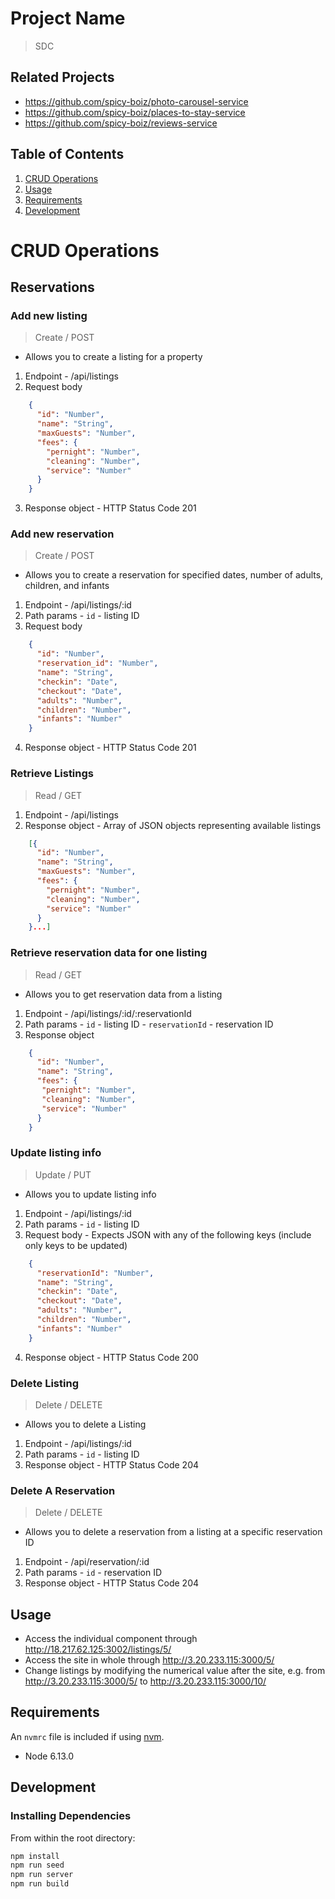 # Project Name
> SDC
## Related Projects

  - https://github.com/spicy-boiz/photo-carousel-service
  - https://github.com/spicy-boiz/places-to-stay-service
  - https://github.com/spicy-boiz/reviews-service

## Table of Contents

1. [CRUD Operations](#CRUD)
1. [Usage](#Usage)
1. [Requirements](#requirements)
1. [Development](#development)

# CRUD Operations

  ## Reservations

### Add new listing
  > Create / POST
  - Allows you to create a listing for a property
  1. Endpoint
    - /api/listings
  2. Request body
  ```json
      {
        "id": "Number",
        "name": "String",
        "maxGuests": "Number",
        "fees": {
          "pernight": "Number",
          "cleaning": "Number",
          "service": "Number"
        }
      }
  ```
  3. Response object
    - HTTP Status Code 201

### Add new reservation
  > Create / POST
  - Allows you to create a reservation for specified dates, number of adults, children, and infants
  1. Endpoint
    - /api/listings/:id
  2. Path params
    - `id` - listing ID
  3. Request body
  ```json
      {
        "id": "Number",
        "reservation_id": "Number",
        "name": "String",
        "checkin": "Date",
        "checkout": "Date",
        "adults": "Number",
        "children": "Number",
        "infants": "Number"
      }
  ```
  4. Response object
    - HTTP Status Code 201

### Retrieve Listings
  > Read / GET
  1. Endpoint
    - /api/listings
  2. Response object - Array of JSON objects representing available listings
  ```json
      [{
        "id": "Number",
        "name": "String",
        "maxGuests": "Number",
        "fees": {
          "pernight": "Number",
          "cleaning": "Number",
          "service": "Number"
        }
      }...]
  ```
### Retrieve reservation data for one listing
  > Read / GET
  - Allows you to get reservation data from a listing
  1. Endpoint
    - /api/listings/:id/:reservationId
  2. Path params
    - `id` - listing ID
    - `reservationId` - reservation ID
  3. Response object
  ```json
      {
        "id": "Number",
        "name": "String",
        "fees": {
         "pernight": "Number",
         "cleaning": "Number",
         "service": "Number"
        }
      }
  ```

### Update listing info
  > Update / PUT
  - Allows you to update listing info
  1. Endpoint
    - /api/listings/:id
  2. Path params
    - `id` - listing ID
  3. Request body - Expects JSON with any of the following keys (include only keys to be updated)
  ```json
      {
        "reservationId": "Number",
        "name": "String",
        "checkin": "Date",
        "checkout": "Date",
        "adults": "Number",
        "children": "Number",
        "infants": "Number"
      }
  ```
  4. Response object
    - HTTP Status Code 200

### Delete Listing
  > Delete / DELETE 
  - Allows you to delete a Listing
  1. Endpoint
    - /api/listings/:id
  2. Path params
    - `id` - listing ID
  3. Response object
    - HTTP Status Code 204

### Delete A Reservation
  > Delete / DELETE 
  - Allows you to delete a reservation from a listing at a specific reservation ID
  1. Endpoint
    - /api/reservation/:id
  2. Path params
    - `id` - reservation ID
  3. Response object
    - HTTP Status Code 204

## Usage

- Access the individual component through http://18.217.62.125:3002/listings/5/
- Access the site in whole through http://3.20.233.115:3000/5/
- Change listings by modifying the numerical value after the site, e.g. from http://3.20.233.115:3000/5/ to http://3.20.233.115:3000/10/

## Requirements

An `nvmrc` file is included if using [nvm](https://github.com/creationix/nvm).

- Node 6.13.0

## Development

### Installing Dependencies

From within the root directory:

```sh
npm install
npm run seed
npm run server
npm run build

